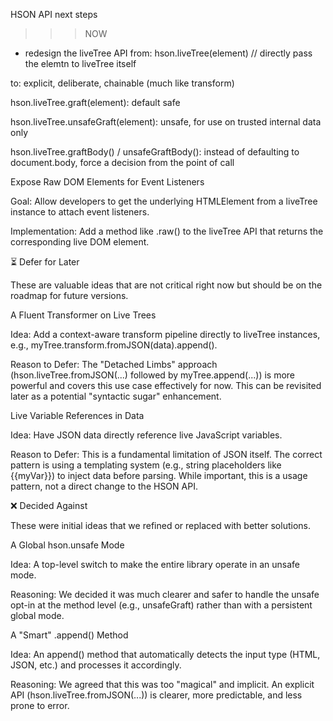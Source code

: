 HSON API next steps

>>> NOW


- redesign the liveTree API
from: hson.liveTree(element) // directly pass the elemtn to liveTree itself

to: explicit, deliberate, chainable (much like transform)

hson.liveTree.graft(element): default safe

hson.liveTree.unsafeGraft(element): unsafe, for use on trusted internal data only

hson.liveTree.graftBody() / unsafeGraftBody(): instead of defaulting to document.body, force a decision from the point of call

<!-- 
- "limb"/"branch" creation ("bough"?)

goal: create a liveTree instance directly from any valid data source (*is this a good idea??? what if just some random json is passed? error and what?*)
    - currently, one must pass an element queried from the DOM to hson.liveTree. liveTree ingests it and returns the tree, grafted to the parent of the passed element, replacing it
    
    this actually ight be fine?



implementation:

Add methods like hson.liveTree.fromHTML(htmlString) and hson.liveTree.fromJSON(jsonString). These will return a new, detached liveTree instance.

Enhance the .append() method on existing trees to recognize when it's being passed another liveTree instance and intelligently "graft" its nodes, DOM elements, and internal maps.
// I think it might already do this
     -->
Expose Raw DOM Elements for Event Listeners

Goal: Allow developers to get the underlying HTMLElement from a liveTree instance to attach event listeners.

Implementation: Add a method like .raw() to the liveTree API that returns the corresponding live DOM element.

⏳ Defer for Later

These are valuable ideas that are not critical right now but should be on the roadmap for future versions.

A Fluent Transformer on Live Trees

Idea: Add a context-aware transform pipeline directly to liveTree instances, e.g., myTree.transform.fromJSON(data).append().

Reason to Defer: The "Detached Limbs" approach (hson.liveTree.fromJSON(...) followed by myTree.append(...)) is more powerful and covers this use case effectively for now. This can be revisited later as a potential "syntactic sugar" enhancement.

Live Variable References in Data

Idea: Have JSON data directly reference live JavaScript variables.

Reason to Defer: This is a fundamental limitation of JSON itself. The correct pattern is using a templating system (e.g., string placeholders like {{myVar}}) to inject data before parsing. While important, this is a usage pattern, not a direct change to the HSON API.

❌ Decided Against

These were initial ideas that we refined or replaced with better solutions.

A Global hson.unsafe Mode

Idea: A top-level switch to make the entire library operate in an unsafe mode.

Reasoning: We decided it was much clearer and safer to handle the unsafe opt-in at the method level (e.g., unsafeGraft) rather than with a persistent global mode.

A "Smart" .append() Method

Idea: An append() method that automatically detects the input type (HTML, JSON, etc.) and processes it accordingly.

Reasoning: We agreed that this was too "magical" and implicit. An explicit API (hson.liveTree.fromJSON(...)) is clearer, more predictable, and less prone to error.